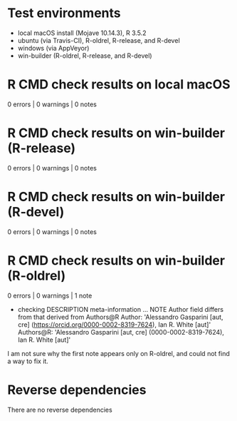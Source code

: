 # Test environments
* local macOS install (Mojave 10.14.3), R 3.5.2
* ubuntu (via Travis-CI), R-oldrel, R-release, and R-devel
* windows (via AppVeyor)
* win-builder (R-oldrel, R-release, and R-devel)

# R CMD check results on local macOS
0 errors | 0 warnings | 0 notes

# R CMD check results on win-builder (R-release)
0 errors | 0 warnings | 0 notes

# R CMD check results on win-builder (R-devel)
0 errors | 0 warnings | 0 notes

# R CMD check results on win-builder (R-oldrel)
0 errors | 0 warnings | 1 note

* checking DESCRIPTION meta-information ... NOTE
Author field differs from that derived from Authors@R
  Author:    'Alessandro Gasparini [aut, cre] (<https://orcid.org/0000-0002-8319-7624>), Ian R. White [aut]'
  Authors@R: 'Alessandro Gasparini [aut, cre] (0000-0002-8319-7624), Ian R. White [aut]'

I am not sure why the first note appears only on R-oldrel, and could not find a way to fix it. 

# Reverse dependencies
There are no reverse dependencies
